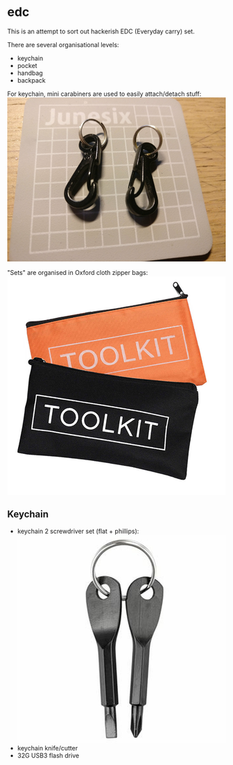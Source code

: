 # edc
This is an attempt to sort out hackerish EDC (Everyday carry) set.

There are several organisational levels:
- keychain
- pocket
- handbag
- backpack

For keychain, mini carabiners are used to easily attach/detach stuff:
![Carabiners](img/carabiners.png?raw=true "Carabiners")

"Sets" are organised in Oxford cloth zipper bags:
![Zipper](img/zipper.png?raw=true "Zipper")

## Keychain

- keychain 2 screwdriver set (flat + phillips):
![Screwdriver](img/screwdriver.png?raw=true "Screwdriver")
- keychain knife/cutter
- 32G USB3 flash drive
